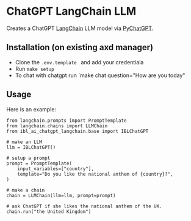 # ChatGPT LangChain LLM

Creates a ChatGPT [LangChain](https://github.com/hwchase17/langchain) LLM model via [PyChatGPT](https://github.com/rawandahmad698/PyChatGPT).

## Installation (on existing axd manager)

- Clone the `.env.template ` and add your credentiala
- Run `make setup`
- To chat with chatgpt run `make chat question="How are you today"


## Usage
Here is an example:
```
from langchain.prompts import PromptTemplate
from langchain.chains import LLMChain
from ibl_ai_chatgpt_langchain.base import IBLChatGPT

# make an LLM
llm = IBLChatGPT()

# setup a prompt
prompt = PromptTemplate(
    input_variables=["country"],
    template="Do you like the national anthem of {country}?",
)

# make a chain
chain = LLMChain(llm=llm, prompt=prompt)

# ask ChatGPT if she likes the national anthem of the UK.
chain.run("the United Kingdom")
```

